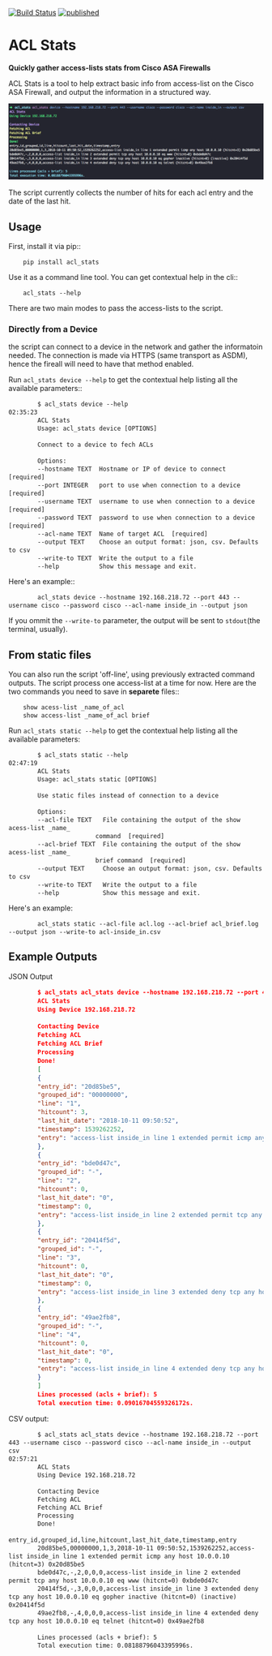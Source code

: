 
[![Build Status](https://travis-ci.org/DiogoAndre/acl_stats.svg?branch=master)](https://travis-ci.org/DiogoAndre/acl_stats)
[![published](https://static.production.devnetcloud.com/codeexchange/assets/images/devnet-published.svg)](https://developer.cisco.com/codeexchange/github/repo/DiogoAndre/acl_stats)

# ACL Stats

**Quickly gather access-lists stats from Cisco ASA Firewalls**

ACL Stats is a tool to help extract basic info from access-list on the 
Cisco ASA Firewall, and output the information in a structured way.

![Sample script run with output in csv](sample_csv.png)

The script currently collects the number of hits for each acl entry and the date of the last hit.

## Usage

First, install it via pip::

        pip install acl_stats

Use it as a command line tool. You can get contextual help in the cli::

        acl_stats --help

There are two main modes to pass the access-lists to the script.

### Directly from a Device

the script can connect to a device in the network and gather the informatoin needed. 
The connection is made via HTTPS (same transport as ASDM), hence the fireall will need to have that method enabled.

Run ``acl_stats device --help`` to get the contextual help listing all the available parameters::

```shell
        $ acl_stats device --help                                                                                                                                                                                                                                                    02:35:23
        ACL Stats
        Usage: acl_stats device [OPTIONS]

        Connect to a device to fech ACLs

        Options:
        --hostname TEXT  Hostname or IP of device to connect  [required]
        --port INTEGER   port to use when connection to a device  [required]
        --username TEXT  username to use when connection to a device  [required]
        --password TEXT  password to use when connection to a device  [required]
        --acl-name TEXT  Name of target ACL  [required]
        --output TEXT    Choose an output format: json, csv. Defaults to csv
        --write-to TEXT  Write the output to a file
        --help           Show this message and exit.
```

Here's an example::

```shell
        acl_stats device --hostname 192.168.218.72 --port 443 --username cisco --password cisco --acl-name inside_in --output json
```

If you ommit the ``--write-to`` parameter, the output will be sent to ``stdout``(the terminal, usually).

## From static files

You can also run the script 'off-line', using previously extracted command outputs.
The script process one access-list at a time for now. Here are the two commands you need to save in **separete** files::

        show acess-list _name_of_acl
        show access-list _name_of_acl brief

Run ``acl_stats static --help`` to get the contextual help listing all the available parameters:

```shell
        $ acl_stats static --help                                                                                                                                                                                                                                                    02:47:19
        ACL Stats
        Usage: acl_stats static [OPTIONS]

        Use static files instead of connection to a device

        Options:
        --acl-file TEXT   File containing the output of the show acess-list _name_
                        command  [required]
        --acl-brief TEXT  File containing the output of the show acess-list _name_
                        brief command  [required]
        --output TEXT     Choose an output format: json, csv. Defaults to csv
        --write-to TEXT   Write the output to a file
        --help            Show this message and exit.
```

Here's an example:

```shell
        acl_stats static --acl-file acl.log --acl-brief acl_brief.log --output json --write-to acl-inside_in.csv
```

## Example Outputs

JSON Output

```json
        $ acl_stats acl_stats device --hostname 192.168.218.72 --port 443 --username cisco --password cisco --acl-name inside_in --output json                                                                                                                                                 02:47:23
        ACL Stats
        Using Device 192.168.218.72

        Contacting Device
        Fetching ACL
        Fetching ACL Brief
        Processing
        Done!
        [
        {
        "entry_id": "20d85be5",
        "grouped_id": "00000000",
        "line": "1",
        "hitcount": 3,
        "last_hit_date": "2018-10-11 09:50:52",
        "timestamp": 1539262252,
        "entry": "access-list inside_in line 1 extended permit icmp any host 10.0.0.10 (hitcnt=3) 0x20d85be5"
        },
        {
        "entry_id": "bde0d47c",
        "grouped_id": "-",
        "line": "2",
        "hitcount": 0,
        "last_hit_date": "0",
        "timestamp": 0,
        "entry": "access-list inside_in line 2 extended permit tcp any host 10.0.0.10 eq www (hitcnt=0) 0xbde0d47c"
        },
        {
        "entry_id": "20414f5d",
        "grouped_id": "-",
        "line": "3",
        "hitcount": 0,
        "last_hit_date": "0",
        "timestamp": 0,
        "entry": "access-list inside_in line 3 extended deny tcp any host 10.0.0.10 eq gopher inactive (hitcnt=0) (inactive) 0x20414f5d"
        },
        {
        "entry_id": "49ae2fb8",
        "grouped_id": "-",
        "line": "4",
        "hitcount": 0,
        "last_hit_date": "0",
        "timestamp": 0,
        "entry": "access-list inside_in line 4 extended deny tcp any host 10.0.0.10 eq telnet (hitcnt=0) 0x49ae2fb8"
        }
        ]
        Lines processed (acls + brief): 5
        Total execution time: 0.09016704559326172s.
```

CSV output:

```csv
        $ acl_stats acl_stats device --hostname 192.168.218.72 --port 443 --username cisco --password cisco --acl-name inside_in --output csv                                                                                                                                                  02:57:21
        ACL Stats
        Using Device 192.168.218.72

        Contacting Device
        Fetching ACL
        Fetching ACL Brief
        Processing
        Done!
        entry_id,grouped_id,line,hitcount,last_hit_date,timestamp,entry
        20d85be5,00000000,1,3,2018-10-11 09:50:52,1539262252,access-list inside_in line 1 extended permit icmp any host 10.0.0.10 (hitcnt=3) 0x20d85be5
        bde0d47c,-,2,0,0,0,access-list inside_in line 2 extended permit tcp any host 10.0.0.10 eq www (hitcnt=0) 0xbde0d47c
        20414f5d,-,3,0,0,0,access-list inside_in line 3 extended deny tcp any host 10.0.0.10 eq gopher inactive (hitcnt=0) (inactive) 0x20414f5d
        49ae2fb8,-,4,0,0,0,access-list inside_in line 4 extended deny tcp any host 10.0.0.10 eq telnet (hitcnt=0) 0x49ae2fb8

        Lines processed (acls + brief): 5
        Total execution time: 0.08188796043395996s.
```
